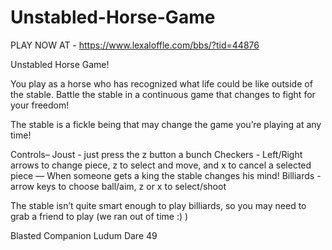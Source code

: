 # Unstabled-Horse-Game
PLAY NOW AT - https://www.lexaloffle.com/bbs/?tid=44876

Unstabled Horse Game!

You play as a horse who has recognized what life could be like outside of the stable. Battle the stable in a continuous game that changes to fight for your freedom!

The stable is a fickle being that may change the game you’re playing at any time!

Controls– 
Joust - just press the z button a bunch 
Checkers - Left/Right arrows to change piece, z to select and move, and x to cancel a selected piece 
  — When someone gets a king the stable changes his mind! 
Billiards - arrow keys to choose ball/aim, z or x to select/shoot

The stable isn’t quite smart enough to play billiards, so you may need to grab a friend to play (we ran out of time :) )

Blasted Companion Ludum Dare 49

